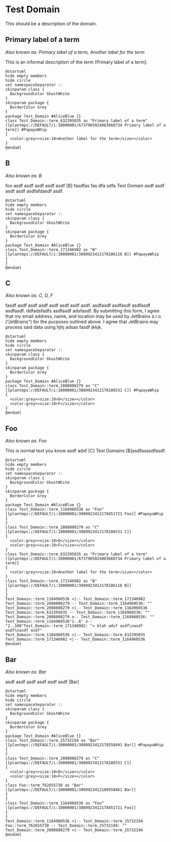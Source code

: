 # Test Domain
 This should be a description of the domain.

## Primary label of a term
_Also known as: Primary label of a term, Another label for the term_  

 This is an informal description of the term [Primary label of a term].

```plantuml
@startuml
hide empty members
hide circle
set namespaceSeparator ::
skinparam class {
  BackgroundColor GhostWhite
}
skinparam package {
  BorderColor Grey
}
package Test_Domain #AliceBlue {}
class Test_Domain::term_632395035 as "Primary label of a term"[[plantmps://DEFAULT/i:10000001/6737965024083660734 Primary label of a term]] #PapayaWhip
{
  <color:grey><size:10>Another label for the term</size></color>
}
@enduml
```



## B
_Also known as: B_  

 foo asdf asdf asdf asdf asdf [B] fasdfas fas dfa sdfa Test Domain asdf asdf asdf asdf asdfafdasdf asdf.

```plantuml
@startuml
hide empty members
hide circle
set namespaceSeparator ::
skinparam class {
  BackgroundColor GhostWhite
}
skinparam package {
  BorderColor Grey
}
package Test_Domain #AliceBlue {}
class Test_Domain::term_171346982 as "B"[[plantmps://DEFAULT/i:10000001/3889923412178186116 B]] #PapayaWhip
{
}
@enduml
```



## C
_Also known as: C, D, F_  

 fasdf asdf asdf asdf asdf asdf asdf asdf. asdfasdf asdfasdf asdfasdf asdfasdf. ddfadsfadfs asdfasdf adsfasdf. By submitting this form, I agree that my email address, name, and location may be used by JetBrains s.r.o. ("JetBrains") for the purposes outlined above. I agree that JetBrains may process said data using hjhj adsas fasdf jkkjk.

```plantuml
@startuml
hide empty members
hide circle
set namespaceSeparator ::
skinparam class {
  BackgroundColor GhostWhite
}
skinparam package {
  BorderColor Grey
}
package Test_Domain #AliceBlue {}
class Test_Domain::term_2088808279 as "C"[[plantmps://DEFAULT/i:10000001/3889923412178186531 C]] #PapayaWhip
{
  <color:grey><size:10>D</size></color>
  <color:grey><size:10>F</size></color>
}
@enduml
```



## Foo
_Also known as: Foo_  

 This is normal text you know asdf adsf [C] Test Domains [B]asdfasasdfasdf.

```plantuml
@startuml
hide empty members
hide circle
set namespaceSeparator ::
skinparam class {
  BackgroundColor GhostWhite
}
skinparam package {
  BorderColor Grey
}
package Test_Domain #AliceBlue {}
class Test_Domain::term_1164960536 as "Foo"[[plantmps://DEFAULT/i:10000001/3889923412178451721 Foo]] #PapayaWhip
{
}
class Test_Domain::term_2088808279 as "C"[[plantmps://DEFAULT/i:10000001/3889923412178186531 C]] 
{
  <color:grey><size:10>D</size></color>
  <color:grey><size:10>F</size></color>
}
class Test_Domain::term_632395035 as "Primary label of a term"[[plantmps://DEFAULT/i:10000001/6737965024083660734 Primary label of a term]] 
{
  <color:grey><size:10>Another label for the term</size></color>
}
class Test_Domain::term_171346982 as "B"[[plantmps://DEFAULT/i:10000001/3889923412178186116 B]] 
{
}
Test_Domain::term_1164960536 <|-- Test_Domain::term_171346982
Test_Domain::term_2088808279 -- Test_Domain::term_1164960536: ""
Test_Domain::term_2088808279 <|-- Test_Domain::term_1164960536
Test_Domain::term_632395035 -- Test_Domain::term_1164960536: ""
Test_Domain::term_2088808279 o-- Test_Domain::term_1164960536: ""
Test_Domain::term_1164960536"1..6" o-- "2..100"Test_Domain::term_171346982: "> blah adsf asdf\nasdf asdf\nasdf asdf"
Test_Domain::term_1164960536 <|-- Test_Domain::term_632395035
Test_Domain::term_171346982 <|-- Test_Domain::term_1164960536
@enduml
```



## Bar
_Also known as: Bar_  

 asdf asdf asdf asdf asdf asdf [Bar]

```plantuml
@startuml
hide empty members
hide circle
set namespaceSeparator ::
skinparam class {
  BackgroundColor GhostWhite
}
skinparam package {
  BorderColor Grey
}
package Test_Domain #AliceBlue {}
class Test_Domain::term_25732194 as "Bar"[[plantmps://DEFAULT/i:10000001/3889923412178558491 Bar]] #PapayaWhip
{
}
class Test_Domain::term_2088808279 as "C"[[plantmps://DEFAULT/i:10000001/3889923412178186531 C]] 
{
  <color:grey><size:10>D</size></color>
  <color:grey><size:10>F</size></color>
}
class Foo::term_762655738 as "Bar"[[plantmps://DEFAULT/i:10000001/3889923412180558461 Bar]] 
{
}
class Test_Domain::term_1164960536 as "Foo"[[plantmps://DEFAULT/i:10000001/3889923412178451721 Foo]] 
{
}
Test_Domain::term_1164960536 <|-- Test_Domain::term_25732194
Foo::term_762655738 -- Test_Domain::term_25732194: ""
Test_Domain::term_2088808279 <|-- Test_Domain::term_25732194
@enduml
```


